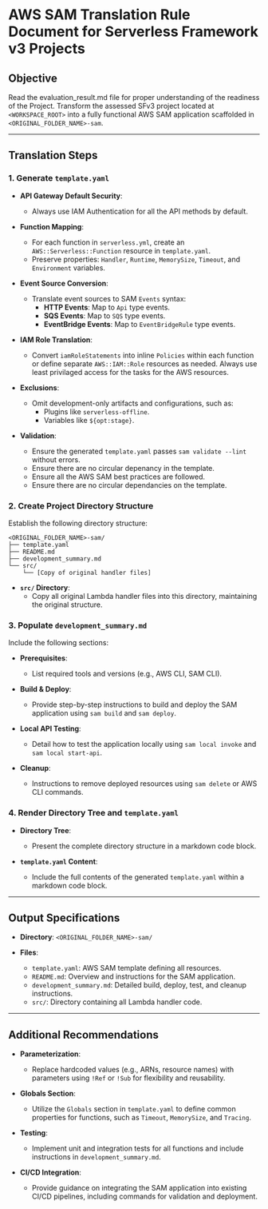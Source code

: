 
# AWS SAM Translation Rule Document for Serverless Framework v3 Projects

## Objective

Read the evaluation_result.md file for proper understanding of the readiness of the Project. 
Transform the assessed SFv3 project located at `<WORKSPACE_ROOT>` into a fully functional AWS SAM application scaffolded in `<ORIGINAL_FOLDER_NAME>-sam`.

---

## Translation Steps

### 1. Generate `template.yaml`

- **API Gateway Default Security**:
  - Always use IAM Authentication for all the API methods by default. 

- **Function Mapping**:
  - For each function in `serverless.yml`, create an `AWS::Serverless::Function` resource in `template.yaml`.
  - Preserve properties: `Handler`, `Runtime`, `MemorySize`, `Timeout`, and `Environment` variables. 

- **Event Source Conversion**:
  - Translate event sources to SAM `Events` syntax:
    - **HTTP Events**: Map to `Api` type events.
    - **SQS Events**: Map to `SQS` type events.
    - **EventBridge Events**: Map to `EventBridgeRule` type events.

- **IAM Role Translation**:
  - Convert `iamRoleStatements` into inline `Policies` within each function or define separate `AWS::IAM::Role` resources as needed. Always use least privilaged access for the tasks for the AWS resources. 

- **Exclusions**:
  - Omit development-only artifacts and configurations, such as:
    - Plugins like `serverless-offline`.
    - Variables like `${opt:stage}`.

- **Validation**:
  - Ensure the generated `template.yaml` passes `sam validate --lint` without errors. 
  - Ensure there are no circular depenancy in the template.
  - Ensure all the AWS SAM best practices are followed. 
  - Ensure there are no circular dependancies on the template. 

### 2. Create Project Directory Structure

Establish the following directory structure:

```
<ORIGINAL_FOLDER_NAME>-sam/
├── template.yaml
├── README.md
├── development_summary.md
└── src/
    └── [Copy of original handler files]
```

- **`src/` Directory**:
  - Copy all original Lambda handler files into this directory, maintaining the original structure.

### 3. Populate `development_summary.md`

Include the following sections:

- **Prerequisites**:
  - List required tools and versions (e.g., AWS CLI, SAM CLI).

- **Build & Deploy**:
  - Provide step-by-step instructions to build and deploy the SAM application using `sam build` and `sam deploy`.

- **Local API Testing**:
  - Detail how to test the application locally using `sam local invoke` and `sam local start-api`.

- **Cleanup**:
  - Instructions to remove deployed resources using `sam delete` or AWS CLI commands.

### 4. Render Directory Tree and `template.yaml`

- **Directory Tree**:
  - Present the complete directory structure in a markdown code block.

- **`template.yaml` Content**:
  - Include the full contents of the generated `template.yaml` within a markdown code block.

---

## Output Specifications

- **Directory**: `<ORIGINAL_FOLDER_NAME>-sam/`

- **Files**:
  - `template.yaml`: AWS SAM template defining all resources.
  - `README.md`: Overview and instructions for the SAM application.
  - `development_summary.md`: Detailed build, deploy, test, and cleanup instructions.
  - `src/`: Directory containing all Lambda handler code.
---

## Additional Recommendations

- **Parameterization**:
  - Replace hardcoded values (e.g., ARNs, resource names) with parameters using `!Ref` or `!Sub` for flexibility and reusability.

- **Globals Section**:
  - Utilize the `Globals` section in `template.yaml` to define common properties for functions, such as `Timeout`, `MemorySize`, and `Tracing`. 

- **Testing**:
  - Implement unit and integration tests for all functions and include instructions in `development_summary.md`.

- **CI/CD Integration**:
  - Provide guidance on integrating the SAM application into existing CI/CD pipelines, including commands for validation and deployment.
 